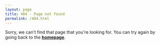 ```yaml
---
layout: page
title: 404 - Page not found
permalink: /404.html
---
```


Sorry, we can't find that page that you're looking for. You can try again by going back to the <strong><a href="https://squishifier.github.io/">homepage</a></strong>.

